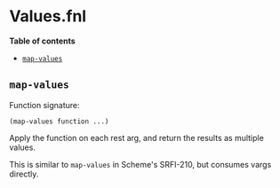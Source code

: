 # Values.fnl

**Table of contents**

- [`map-values`](#map-values)

## `map-values`
Function signature:

```
(map-values function ...)
```

Apply the function on each rest arg, and return the results as multiple values.

This is similar to `map-values` in Scheme's SRFI-210, but consumes vargs directly.


<!-- Generated with Fenneldoc 1.0.1
     https://gitlab.com/andreyorst/fenneldoc -->
